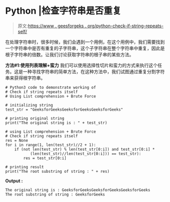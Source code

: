 # Python |检查字符串是否重复

> 原文:[https://www . geesforgeks . org/python-check-if-string-repeats-self/](https://www.geeksforgeeks.org/python-check-if-string-repeats-itself/)

在处理字符串时，很多时候，我们会遇到一个用例，在这个用例中，我们需要找到一个字符串中是否有重复的子字符串，这个子字符串在整个字符串中重复，因此是根子字符串的倍数。让我们讨论获取字符串的根子串的某些方法。

**方法#1:使用列表理解+蛮力**
我们可以使用选择性切片和蛮力的方式来执行这个任务。这是一种寻找字符串的简单方法，在这种方法中，我们试图通过重复分割字符串来获得根字符串。

```
# Python3 code to demonstrate working of
# Check if string repeats itself
# Using List comprehension + Brute Force

# initializing string 
test_str = "GeeksforGeeksGeeksforGeeksGeeksforGeeks"

# printing original string 
print("The original string is : " + test_str)

# using List comprehension + Brute Force
# Check if string repeats itself
res = None
for i in range(1, len(test_str)//2 + 1):
    if (not len(test_str) % len(test_str[0:i]) and test_str[0:i] *
           (len(test_str)//len(test_str[0:i])) == test_str):
        res = test_str[0:i]

# printing result 
print("The root substring of string : " + res)
```

**Output :**

```
The original string is : GeeksforGeeksGeeksforGeeksGeeksforGeeks
The root substring of string : GeeksforGeeks

```